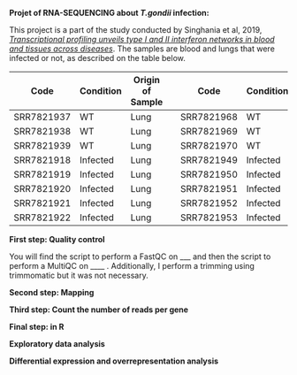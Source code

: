 **Projet of RNA-SEQUENCING about _T.gondii_ infection:**

This project is a part of the study conducted by Singhania et al, 2019, [*Transcriptional profiling unveils type I and II interferon networks in blood and tissues across diseases*](https://www.nature.com/articles/s41467-019-10601-6).
The samples are blood and lungs that were infected or not, as described on the table below.

| Code        | Condition | Origin of Sample |              | Code        | Condition | Origin of Sample |
|-------------|-----------|------------------|--------------|-------------|-----------|------------------|
| SRR7821937  | WT        | Lung             |              | SRR7821968  | WT        | Blood            |
| SRR7821938  | WT        | Lung             |              | SRR7821969  | WT        | Blood            |
| SRR7821939  | WT        | Lung             |              | SRR7821970  | WT        | Blood            |
| SRR7821918  | Infected  | Lung             |              | SRR7821949  | Infected  | Blood            |
| SRR7821919  | Infected  | Lung             |              | SRR7821950  | Infected  | Blood            |
| SRR7821920  | Infected  | Lung             |              | SRR7821951  | Infected  | Blood            |
| SRR7821921  | Infected  | Lung             |              | SRR7821952  | Infected  | Blood            |
| SRR7821922  | Infected  | Lung             |              | SRR7821953  | Infected  | Blood            |


**First step: Quality control**

You will find the script to perform a FastQC on ___ and then the script to perform a MultiQC on ____ . Additionally, I perform a trimming using trimmomatic but it was not necessary.

**Second step: Mapping**

**Third step: Count the number of reads per gene**

**Final step: in R** 

**Exploratory data analysis** 

**Differential expression and overrepresentation analysis** 
